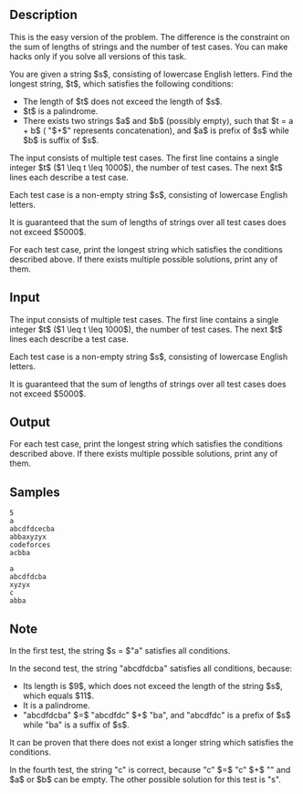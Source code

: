 ## Description

<div><p><span class="tex-font-style-bf">This is the easy version of the problem. The difference is the constraint on the sum of lengths of strings and the number of test cases. You can make hacks only if you solve all versions of this task.</span></p><p>You are given a string $s$, consisting of lowercase English letters. Find the longest string, $t$, which satisfies the following conditions: </p><ul> <li> The length of $t$ does not exceed the length of $s$. </li><li> $t$ is a palindrome. </li><li> There exists two strings $a$ and $b$ (possibly empty), such that $t = a + b$ ( "<span class="tex-font-style-tt">$+$</span>" represents concatenation), and $a$ is prefix of $s$ while $b$ is suffix of $s$. </li></ul></div><div class="input-specification"><p>The input consists of multiple test cases. The first line contains a single integer $t$ ($1 \leq t \leq 1000$), the number of test cases. The next $t$ lines each describe a test case.</p><p>Each test case is a non-empty string $s$, consisting of lowercase English letters.</p><p>It is guaranteed that the sum of lengths of strings over all test cases does not exceed $5000$.</p></div><div class="output-specification"><p>For each test case, print the longest string which satisfies the conditions described above. If there exists multiple possible solutions, print any of them.</p></div>

## Input

<p>The input consists of multiple test cases. The first line contains a single integer $t$ ($1 \leq t \leq 1000$), the number of test cases. The next $t$ lines each describe a test case.</p><p>Each test case is a non-empty string $s$, consisting of lowercase English letters.</p><p>It is guaranteed that the sum of lengths of strings over all test cases does not exceed $5000$.</p>

## Output

<p>For each test case, print the longest string which satisfies the conditions described above. If there exists multiple possible solutions, print any of them.</p>

## Samples

```input1
5
a
abcdfdcecba
abbaxyzyx
codeforces
acbba
```

```output1
a
abcdfdcba
xyzyx
c
abba
```




## Note

<p>In the first test, the string $s = $"<span class="tex-font-style-tt">a</span>" satisfies all conditions.</p><p>In the second test, the string "<span class="tex-font-style-tt">abcdfdcba</span>" satisfies all conditions, because:</p><ul> <li> Its length is $9$, which does not exceed the length of the string $s$, which equals $11$. </li><li> It is a palindrome. </li><li> "<span class="tex-font-style-tt">abcdfdcba</span>" $=$ "<span class="tex-font-style-tt">abcdfdc</span>" $+$ "<span class="tex-font-style-tt">ba</span>", and "<span class="tex-font-style-tt">abcdfdc</span>" is a prefix of $s$ while "<span class="tex-font-style-tt">ba</span>" is a suffix of $s$. </li></ul><p>It can be proven that there does not exist a longer string which satisfies the conditions.</p><p>In the fourth test, the string "<span class="tex-font-style-tt">c</span>" is correct, because "<span class="tex-font-style-tt">c</span>" $=$ "<span class="tex-font-style-tt">c</span>" $+$ "<span class="tex-font-style-tt"></span>" and $a$ or $b$ can be empty. The other possible solution for this test is "<span class="tex-font-style-tt">s</span>".</p>
